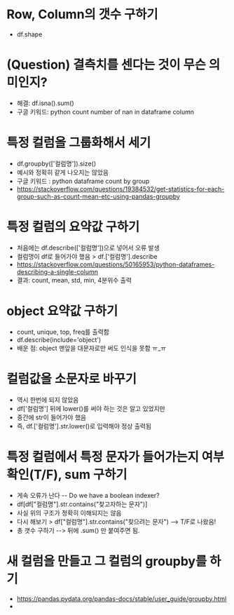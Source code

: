 # Row, Column의 갯수 구하기
 - df.shape

# (Question) 결측치를 센다는 것이 무슨 의미인지?
 - 해결: df.isna().sum()
 - 구글 키워드: python count number of nan in dataframe column

# 특정 컬럼을 그룹화해서 세기
 - df.groupby(['컬럼명']).size()
 - 예시와 정확히 같게 나오지는 않았음
 - 구글 키워드 : python dataframe count by group
 - https://stackoverflow.com/questions/19384532/get-statistics-for-each-group-such-as-count-mean-etc-using-pandas-groupby

# 특정 컬럼의 요약값 구하기
 - 처음에는 df.describe(['컬럼명'])으로 넣어서 오류 발생
 - 컬럼명이 df로 들어가야 했음 > df.['컬럼명'].describe
 - https://stackoverflow.com/questions/50165953/python-dataframes-describing-a-single-column
 - 결과: count, mean, std, min, 4분위수 출력

# object 요약값 구하기
 - count, unique, top, freq를 출력함
 - df.describe(include='object')
 - 배운 점: object 맨앞을 대문자로만 써도 인식을 못함 ㅠ_ㅠ

# 컬럼값을 소문자로 바꾸기
 - 역시 한번에 되지 않았음
 - df['컬럼명'] 뒤에 lower()를 써야 하는 것은 알고 있었지만
 - 중간에 str이 들어가야 했음
 - 즉, df.['컬럼명'].str.lower()로 입력해야 정상 출력됨

# 특정 컬럼에서 특정 문자가 들어가는지 여부 확인(T/F), sum 구하기
 - 게속 오류가 난다 -- Do we have a boolean indexer?
 - df[df["컬럼명"].str.contains("찾고자하는 문자")]
 - 사실 위의 구조가 정확히 이해되지는 않음
 - 다시 해보기 > df["컬럼명"].str.contains("찾으려는 문자") --> T/F로 나왔음!
 - 총 갯수 구하기 --> 뒤에 .sum() 만 붙여주면 됨.

# 새 컬럼을 만들고 그 컬럼의 groupby를 하기
 - https://pandas.pydata.org/pandas-docs/stable/user_guide/groupby.html
 - 
